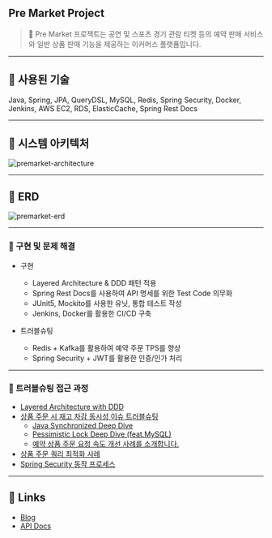 ## Pre Market Project

> 🎫 Pre Market 프로젝트는 공연 및 스포츠 경기 관람 티켓 등의 예약 판매 서비스와 일반 상품 판매 기능을 제공하는 이커머스 플랫폼입니다.

---

## 🌱 사용된 기술

Java, Spring, JPA, QueryDSL, MySQL, Redis, Spring Security, Docker, Jenkins, AWS EC2, RDS, ElasticCache, Spring Rest
Docs

---

## 🌱 시스템 아키텍처

<img src="https://i.ibb.co/ZYV61xK/premarket-architecture.jpg" alt="premarket-architecture" border="0">

---

## 🌱 ERD

<img src="https://i.ibb.co/mtNQpPL/premarket-erd.png" alt="premarket-erd" border="0">

---

### 🌱 구현 및 문제 해결

- 구현
    - Layered Architecture & DDD 패턴 적용
    - Spring Rest Docs를 사용하여 API 명세를 위한 Test Code 의무화
    - JUnit5, Mockito를 사용한 유닛, 통합 테스트 작성
    - Jenkins, Docker를 활용한 CI/CD 구축


- 트러블슈팅
    - Redis + Kafka를 활용하여 예약 주문 TPS를 향상
    - Spring Security + JWT를 활용한 인증/인가 처리

---

### 🌱 트러블슈팅 접근 과정

- [Layered Architecture with DDD](https://syeon2.github.io/devlog/pre-market-architecture.html)
- [상품 주문 시 재고 차감 동시성 이슈 트러블슈팅](https://syeon2.github.io/devlog/premarket-concurrency.html)
    - [Java Synchronized Deep Dive](https://medium.com/@gsy4568/java-synchronized-deep-dive-9a764568d27c)
    - [Pessimistic Lock Deep Dive (feat.MySQL)](https://medium.com/@gsy4568/pessimistic-locking-deep-dive-feat-mysql-7fcf90f259f0)
    - [예약 상품 주문 요청 속도 개선 사례를 소개합니다.](https://syeon2.github.io/devlog/premarket-order-speed.html)
- [상품 주문 쿼리 최적화 사례](https://syeon2.github.io/devlog/premarket-order-query.html)
- [Spring Security 동작 프로세스](https://syeon2.github.io/devlog/pre-market-security.html)

---

## 🌱 Links

- [Blog](https://syeon2.github.io/devlog/premarket-overall.html)
- [API Docs](http://221.163.118.12:18000/docs/index.html)
